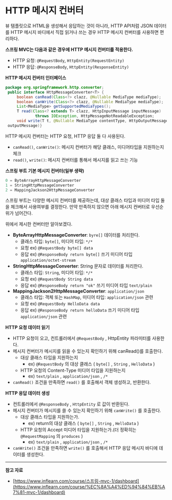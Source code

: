 # HTTP **메시지 컨버터**

뷰 템플릿으로 HTML을 생성해서 응답하는 것이 아니라, HTTP API처럼 JSON 데이터를 HTTP 메시지 바디에서 직접 읽거나 쓰는 경우 HTTP 메시지 컨버터를 사용하면 편리하다.

**스프링 MVC는 다음과 같은 경우에 HTTP 메시지 컨버터를 적용한다.**

- HTTP 요청: `@RequestBody`, `HttpEntity(RequestEntity)`
- HTTP 응답: `@ResponseBody`, `HttpEntity(ResponseEntity)`

**HTTP 메시지 컨버터 인터페이스**

```java
package org.springframework.http.converter;
 public interface HttpMessageConverter<T> {
     boolean canRead(Class<?> clazz, @Nullable MediaType mediaType);
     boolean canWrite(Class<?> clazz, @Nullable MediaType mediaType);
     List<MediaType> getSupportedMediaTypes();
     T read(Class<? extends T> clazz, HttpInputMessage inputMessage)
             throws IOException, HttpMessageNotReadableException;
     void write(T t, @Nullable MediaType contentType, HttpOutputMessage
 outputMessage)}
```

HTTP 메시지 컨버터는 HTTP 요청, HTTP 응답 둘 다 사용된다.

- `canRead()`, `canWrite()`: 메시지 컨버터가 해당 클래스, 미디어타입을 지원하는지  체크
- `read()`, `write()`: 메시지 컨버터를 통해서 메시지를 읽고 쓰는 기능

**스프링 부트 기본 메시지 컨버터(일부 생략)**

```java
0 = ByteArrayHttpMessageConverter
1 = StringHttpMessageConverter
2 = MappingJackson2HttpMessageConverter
```

스프링 부트는 다양한 메시지 컨버터를 제공하는데, 대상 클래스 타입과 미디어 타입 둘을 체크해서 사용여부를 결정한다. 만약 만족하지 않으면 아래 메시지 컨버터로 우선순위가 넘어간다.

위에서 제시한 컨버터만 알아보겠다.

- **ByteArrayHttpMessageConverter**: `byre[]` 데이터를 처리한다.
    - 클래스 타입: `byte[]`, 미디어 타입: `*/*`
    - 요청 ex) `@RequestBody byte[] data`
    - 응답 ex) `@ResponseBody return byte[]` 쓰기 미디어 타입 `application/octet-stream`
- **StringHttpMessageConverter**: String 문자로 데이터를 처리한다.
    - 클래스 타입: `String`, 미디어 타입: `*/*`
    - 요청 ex) `@RequestBody String data`
    - 응답 ex) `@ResponseBody return "ok"` 쓰기 미디어 타입 `text/plain`
- **MappingJackson2HttpMessageConverter**: `application/json`
    - 클래스 타입: 객체 또는 `HashMap`, 미디어 타입: `application/json` 관련
    - 요청 ex) `@RequestBody HelloData data`
    - 응답 ex) `@ResponseBody return helloData` 쓰기 미디어 타입 `application/json` 관련

**HTTP 요청 데이터 읽기**

- HTTP 요청이 오고, 컨트롤러에서 `@RequestBody` , HttpEntity 파라미터를 사용한다.
- 메시지 컨버터가 메시지를 읽을 수 있는지 확인하기 위해 canRead()를 호출한다.
    - 대상 클래스 타입을 지원하는지
        - ex) `@RequestBody` 의 대상 클래스 ( `byte[]` , `String` , `HelloData` )
    - HTTP 요청의 Content-Type 미디어 타입을 지원하는지
        - ex) `text/plain` , `application/json` , `/*`
- `canRead()` 조건을 만족하면 `read()` 를 호출해서 객체 생성하고, 반환한다.

**HTTP 응답 데이터 생성**

- 컨트롤러에서 `@ResponseBody` , `HttpEntity` 로 값이 반환된다.
- 메시지 컨버터가 메시지를 쓸 수 있는지 확인하기 위해 `canWrite()` 를 호출한다.
    - 대상 클래스 타입을 지원하는가.
        - ex) return의 대상 클래스 ( `byte[]` , `String` , `HelloData` )
    - HTTP 요청의 Accept 미디어 타입을 지원하는가.(더 정확히는 `@RequestMapping` 의 `produces` )
        - ex) `text/plain` , `application/json` , `/*`
- `canWrite()` 조건을 만족하면 `write()` 를 호출해서 HTTP 응답 메시지 바디에 데이터를 생성한다.

---

**참고 자료**

- [https://www.inflearn.com/course/스프링-mvc-1/dashboard](https://www.inflearn.com/course/%EC%8A%A4%ED%94%84%EB%A7%81-mvc-1/dashboard)
